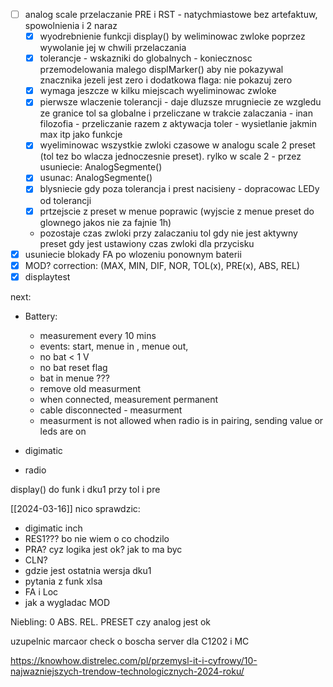- [ ] analog scale przelaczanie PRE i RST - natychmiastowe bez artefaktuw, spowolnienia i 2 naraz
	- [x] wyodrebnienie funkcji display() by weliminowac zwloke poprzez wywolanie jej w chwili przelaczania
	- [x] tolerancje - wskazniki do globalnych - koniecznosc przemodelowania malego displMarker() aby nie pokazywal znacznika jezeli jest zero i dodatkowa flaga: nie pokazuj zero
	- [x] wymaga jeszcze w kilku miejscach wyeliminowac zwloke
	- [x] pierwsze wlaczenie tolerancji - daje dluzsze mrugniecie ze wzgledu ze granice tol sa globalne i przeliczane w trakcie zalaczania - inan filozofia - przeliczanie razem z aktywacja toler - wysietlanie jakmin max itp jako funkcje
	- [x] wyeliminowac wszystkie zwloki czasowe w analogu scale 2 preset (tol tez bo wlacza jednoczesnie preset). rylko w scale 2 - przez usuniecie: AnalogSegmente()
	- [x] usunac: AnalogSegmente()
	- [x] blysniecie gdy poza tolerancja i prest nacisieny - dopracowac LEDy od tolerancji
	- [x] prtzejscie z preset w menue poprawic (wyjscie z menue preset do glownego jakos nie za fajnie 1h)
	- pozostaje czas zwloki przy zalaczaniu tol gdy nie jest aktywny preset gdy jest ustawiony czas zwloki dla przycisku
- [x] usuniecie blokady FA po wlozeniu ponownym baterii
- [x] MOD? correction: (MAX, MIN, DIF, NOR, TOL(x), PRE(x), ABS, REL)
- [x] displaytest

next:
- Battery:
	- measurement every 10 mins
	- events: start, menue in , menue out, 
	- no bat < 1 V
	- no bat reset flag
	- bat in menue ???
	- remove old measurment
	- when connected, measurement permanent
	- cable disconnected - measurment
	- measurment is not allowed when radio is in pairing, sending value or leds are on

- digimatic
- radio

display() do funk i dku1 przy tol i pre

[[2024-03-16]]
nico sprawdzic:
- digimatic inch
- RES1??? bo nie wiem o co chodzilo
- PRA? cyz logika jest ok? jak to ma byc
- CLN?
- gdzie jest ostatnia wersja dku1
- pytania z funk xlsa
- FA i Loc
- jak a wygladac MOD

Niebling:
0 ABS. REL. PRESET
czy analog jest ok


uzupelnic marcaor check o boscha
server dla C1202 i MC

https://knowhow.distrelec.com/pl/przemysl-it-i-cyfrowy/10-najwazniejszych-trendow-technologicznych-2024-roku/

